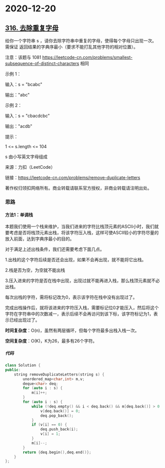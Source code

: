 # 2020-12-20

## [316. 去除重复字母](https://leetcode-cn.com/problems/remove-duplicate-letters/)

给你一个字符串 s ，请你去除字符串中重复的字母，使得每个字母只出现一次。需保证 返回结果的字典序最小（要求不能打乱其他字符的相对位置）。

注意：该题与 1081 https://leetcode-cn.com/problems/smallest-subsequence-of-distinct-characters 相同 

示例 1：

输入：s = "bcabc"

输出："abc"

示例 2：

输入：s = "cbacdcbc"

输出："acdb"

提示：

1 <= s.length <= 104

s 由小写英文字母组成

来源：力扣（LeetCode）

链接：https://leetcode-cn.com/problems/remove-duplicate-letters

著作权归领扣网络所有。商业转载请联系官方授权，非商业转载请注明出处。

### 思路

#### 方法1：单调栈

本题我们使用一个栈来维护，当我们进来的字符比栈顶元素的ASCII小时，我们就要考虑是否将栈顶元素出栈，将该字符压入栈，这样可使ASCII较小的字符尽量的放入前面，达到字典序最小的目的。

对于满足上述出栈条件，我们还需要考虑下面几点。

1.出栈的这个字符后续是否还会出现，如果不会再出现，就不能将它出栈。

2.栈是否为空，为空就不能出栈

3.压入进来的字符是否在栈中出现，出现过就不能再进入栈，那么栈顶元素就不必出栈。

每次出栈的字符，需将标记改为0，表示该字符在栈中没有出现过了。

完成出栈操作后，就将该进来的字符压入栈，需要标记位0才能压入，然后将这个字符在字符串中的次数减一，表示后续不会再访问到该下标，该字符标记为1，表示已经出现过了。



**时间复杂度**：O(n)，虽然有两层循环，但每个字符最多出栈入栈一次。

**空间复杂度**：O(K)，K为26，最多有26个字符。

##### 代码

```cpp
class Solution {
public:
    string removeDuplicateLetters(string s) {
        unordered_map<char,int> m,v;
        deque<char> deq;
        for (auto i : s) {
            m[i]++;
        }
        for (auto i : s) {
            while (!deq.empty() && i < deq.back() && m[deq.back()] > 0 && v[i] == 0){
                v[deq.back()] = 0;
                deq.pop_back();
            }
            if (v[i] == 0) {
                deq.push_back(i);
                v[i] = 1;
            }
            m[i]--;
        }
        return {deq.begin(),deq.end()};
    }
};
```

